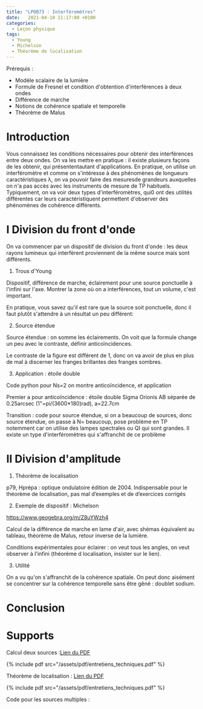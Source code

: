 ```yaml
---
title: "LPOB73 : Interféromètres"
date:   2021-04-10 11:17:00 +0100
categories:
  - Leçon physique
tags:
  - Young
  - Michelson
  - Théorème de localisation
---
```

Prérequis : 
- Modèle scalaire de la lumière
- Formule de Fresnel et condition d'obtention d'interférences à deux ondes
- Différence de marche
- Notions de cohérence spatiale et temporelle
- Théorème de Malus

# Introduction

Vous connaissez les conditions nécessaires pour obtenir des interférences entre deux ondes. On va les mettre en pratique : il existe plusieurs façons de les obtenir, qui 
présententautant d'applications. En pratique, on utilise un interféromètre et comme on s'intéresse à des phénomènes de longueurs caractéristiques &lambda;, on va pouvoir 
faire des mesuresde grandeurs auxquelles on n'a pas accès avec les instruments de mesure de TP habituels. Typiquement, on va voir deux types d'interféromètres, qui0
ont des utilités différentes car leurs caractéristiquent permettent d'observer des phénomènes de cohérence différents.

# I Division du front d'onde
On va commencer par un dispositif de division du front d'onde : les deux rayons lumineux qui interfèrent proviennent de la même source mais sont différents.

1) Trous d'Young

Dispositif, différence de marche, éclairement pour une source ponctuelle à l'infini sur l'axe. Montrer la zone où on a interférences, tout un volume, c'est important.

En pratique, vous savez qu'il est rare que la source soit ponctuelle, donc il faut plutôt s'attendre à un résultat un peu différent:

2) Source étendue

Source étendue : on somme les éclairements. On voit que la formule change un peu avec le contraste, définir anticoïncidences.

Le contraste de la figure est différent de 1, donc on va avoir de plus en plus de mal à discerner les franges brillantes des franges sombres. 

3) Application : étoile double

Code python pour Ns=2 on montre anticoïncidence, et application 

Premier a pour anticoïncidence : étoile double Sigma Orionis AB séparée de 0.25arcsec (1"=pi/(3600*180)rad), a=22.7cm

Transition : code pour source étendue, si on a beaucoup de sources, donc source étendue, on passe à N= beaucoup, 
pose problème en TP notemment car on utilise des lampes spectrales ou QI qui sont grandes. Il existe un type d'interféromètres qui s'affranchit de ce problème

# II Division d'amplitude

1) Théorème de localisation

p79, Hprépa : optique ondulatoire édition de 2004.  Indispensable pour le théorème de localisation, pas mal
d’exemples et de d’exercices corrigés

2) Exemple de dispositif : Michelson

https://www.geogebra.org/m/Z8uYWzh4

Calcul de la différence de marche en lame d'air, avec shémas équivalent au tableau, théorème de Malus, retour inverse de la lumière.

Conditions expérimentales pour éclairer : on veut tous les angles, on veut observer à l'infini (théorème d localisation, insister sur le lien).

3) Utilité

On a vu qu'on s'affranchit de la cohérence spatiale. On peut donc aisément se concentrer sur la cohérence temporelle sans être gêné : doublet sodium.

# Conclusion

# Supports

Calcul deux sources :[Lien du PDF](/assets/pdf/entretiens_techniques.pdf)

{% include pdf src="/assets/pdf/entretiens_techniques.pdf" %}

Théorème de localisation : [Lien du PDF](/assets/pdf/entretiens_techniques.pdf)

{% include pdf src="/assets/pdf/entretiens_techniques.pdf" %}

Code pour les sources multiples : 
